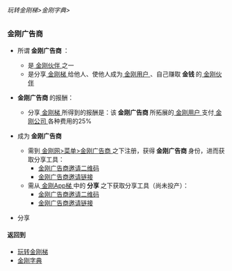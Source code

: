 ###### 玩转金刚梯>金刚字典>
### 金刚广告商

- 所谓<Strong> 金刚广告商 </Strong>：
  - 是[ 金刚伙伴 ](https://github.com/a2zitpro/web/blob/master/LadderFree/kkDictionary/KKPartner.md)之一
  - 是分享[ 金刚梯 ](https://github.com/a2zitpro/web/blob/master/LadderFree/kkDictionary/KKLadder.md)给他人、使他人成为[ 金刚用户 ](https://github.com/a2zitpro/web/blob/master/LadderFree/kkDictionary/KKUser.md)、自己赚取<Strong> 金钱 </Strong>的[ 金刚伙伴 ](https://github.com/a2zitpro/web/blob/master/LadderFree/kkDictionary/KKPartner.md)

- <Strong> 金刚广告商 </Strong> 的报酬：
  - 分享[ 金刚梯 ](https://github.com/a2zitpro/web/blob/master/LadderFree/kkDictionary/KKLadder.md)所得到的报酬是：该<Strong> 金刚广告商 </Strong>所拓展的[ 金刚用户 ](https://github.com/a2zitpro/web/blob/master/LadderFree/kkDictionary/KKUser.md)支付[ 金刚公司 ](https://github.com/a2zitpro/web/blob/master/LadderFree/kkDictionary/Atozitpro.md)各种费用的25%

- 成为<Strong> 金刚广告商 </Strong>
  - 需到[ 金刚网>菜单>金刚广告商 ](https://www.atozitpro.net/zh/affiliate-home/)之下注册，获得<Strong> 金刚广告商 </Strong>身份，进而获取分享工具：
    - [金刚广告商邀请二维码](https://github.com/a2zitpro/web/blob/master/LadderFree/kkDictionary/KKInvitationQRCodeFromAdvertiser.md)
    - [金刚广告商邀请链接](https://github.com/a2zitpro/web/blob/master/LadderFree/kkDictionary/KKInvitationLinkFromAdvertiser.md)
  - 需从[ 金刚App梯 ](https://github.com/a2zitpro/web/blob/master/LadderFree/kkDictionary/KKLadderAPP.md)中的<Strong> 分享 </Strong>之下获取分享工具（尚未投产）：
    - [金刚广告商邀请二维码](https://github.com/a2zitpro/web/blob/master/LadderFree/kkDictionary/KKInvitationQRCodeFromAdvertiser.md)
    - [金刚广告商邀请链接](https://github.com/a2zitpro/web/blob/master/LadderFree/kkDictionary/KKInvitationLinkFromAdvertiser.md)


- 分享


#### 返回到
- [玩转金刚梯](https://github.com/a2zitpro/web/blob/master/LadderFree/A.md)
- [金刚字典](https://github.com/a2zitpro/web/blob/master/LadderFree/kkDictionary/KKDictionary.md)



